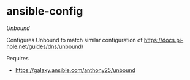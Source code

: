 # ansible-config

*Unbound*

Configures Unbound to match similar configuration of https://docs.pi-hole.net/guides/dns/unbound/

Requires
- https://galaxy.ansible.com/anthony25/unbound
